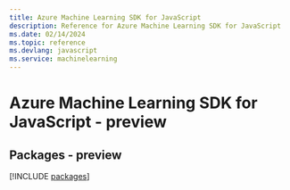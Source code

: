 ```yaml
---
title: Azure Machine Learning SDK for JavaScript
description: Reference for Azure Machine Learning SDK for JavaScript
ms.date: 02/14/2024
ms.topic: reference
ms.devlang: javascript
ms.service: machinelearning
---
```

# Azure Machine Learning SDK for JavaScript - preview
## Packages - preview
[!INCLUDE [packages](machine-learning-index.md)]